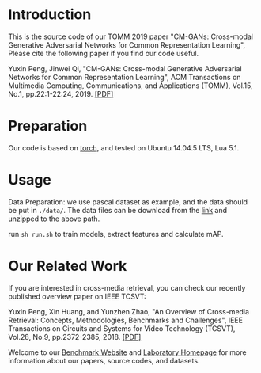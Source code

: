 # Introduction

This is the source code of our TOMM 2019 paper "CM-GANs: Cross-modal Generative Adversarial Networks for Common Representation Learning", Please cite the following paper if you find our code useful.

Yuxin Peng, Jinwei Qi, "CM-GANs: Cross-modal Generative Adversarial Networks for Common Representation Learning", ACM Transactions on Multimedia Computing, Communications, and Applications (TOMM), Vol.15, No.1, pp.22:1-22:24, 2019. [[PDF]](http://59.108.48.34/tiki/download_paper.php?fileId=201827)

# Preparation
Our code is based on [torch](http://torch.ch/docs/getting-started.html), and tested on Ubuntu 14.04.5 LTS, Lua 5.1.

# Usage
Data Preparation: we use pascal dataset as example, and the data should be put in `./data/`.
The data files can be download from the [link](http://59.108.48.34/tiki/tiki-download_file.php?fileId=1011) and unzipped to the above path.

run `sh run.sh` to train models, extract features and calculate mAP.

# Our Related Work
If you are interested in cross-media retrieval, you can check our recently published overview paper on IEEE TCSVT:

Yuxin Peng, Xin Huang, and Yunzhen Zhao, "An Overview of Cross-media Retrieval: Concepts, Methodologies, Benchmarks and Challenges", IEEE Transactions on Circuits and Systems for Video Technology (TCSVT), Vol.28, No.9, pp.2372-2385, 2018. [[PDF]](http://59.108.48.34/tiki/download_paper.php?fileId=201823)

Welcome to our [Benchmark Website](http://www.icst.pku.edu.cn/mipl/xmedia) and [Laboratory Homepage](http://www.icst.pku.edu.cn/mipl) for more information about our papers, source codes, and datasets.
